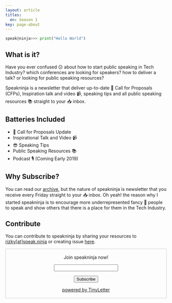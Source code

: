 ```yaml
---
layout: article
titles:
  en: Season 1
key: page-about
---
```


```python
speak@ninja>>> print("Hello World")
```

## What is it?

Have you ever confused 😕 about how to start public speaking in Tech Industry? which conferences are looking for speakers? how to deliver a talk? or looking for public speaking resources?

Speakninja is a newsletter that deliver up-to-date 📢 Call for Proposals (CFPs), Inspiration talk and video 📹, speaking tips and all public speaking resources 📚 straight to your 📥 inbox.

## Batteries Included

  - 📢 Call for Proposals Update 
  - Inspirational Talk and Video 📹
  - 😎 Speaking Tips
  - Public Speaking Resources 📚
  - Podcast 🎙️ (Coming Early 2019)


## Why Subscribe?

You can read our [archive](http://tinyletter.com/speakninja/archive), but the nature of speakninja is newsletter that you receive every Friday straight to your 📥 inbox. Oh yeah! the reason why I started speakninja is to encourage more underrepresented fancy 🎩 people to speak and show others that there is a place for them in the Tech Industry.

## Contribute

You can contribute to speakninja by sharing your resources to [rizky[at]speak.ninja](mailto:rizky@speak.ninja) or creating issue [here](https://github.com/speakninja/speakninja/issues). 

<form style="border:1px solid #ccc;padding:3px;text-align:center;" action="https://tinyletter.com/speakninja" method="post" target="popupwindow" onsubmit="window.open('https://tinyletter.com/speakninja', 'popupwindow', 'scrollbars=yes,width=800,height=600');return true"><p><label for="tlemail">Join speakninja now!</label></p><p><input type="text" style="width:200px" name="email" id="tlemail" /></p><input type="hidden" value="1" name="embed"/><input type="submit" value="Subscribe" /><p><a href="https://tinyletter.com/speakninja" target="_blank">powered by TinyLetter</a></p></form>
         